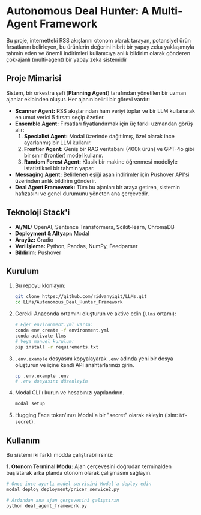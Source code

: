 # Autonomous Deal Hunter: A Multi-Agent Framework

Bu proje, internetteki RSS akışlarını otonom olarak tarayan, potansiyel ürün fırsatlarını belirleyen, bu ürünlerin değerini hibrit bir yapay zeka yaklaşımıyla tahmin eden ve önemli indirimleri kullanıcıya anlık bildirim olarak gönderen çok-ajanlı (multi-agent) bir yapay zeka sistemidir

## Proje Mimarisi

Sistem, bir orkestra şefi (**Planning Agent**) tarafından yönetilen bir uzman ajanlar ekibinden oluşur. Her ajanın belirli bir görevi vardır:

- **Scanner Agent:** RSS akışlarından ham veriyi toplar ve bir LLM kullanarak en umut verici 5 fırsatı seçip özetler.
- **Ensemble Agent:** Fırsatları fiyatlandırmak için üç farklı uzmandan görüş alır:
    1.  **Specialist Agent:** Modal üzerinde dağıtılmış, özel olarak ince ayarlanmış bir LLM kullanır.
    2.  **Frontier Agent:** Geniş bir RAG veritabanı (400k ürün) ve GPT-4o gibi bir sınır (frontier) model kullanır.
    3.  **Random Forest Agent:** Klasik bir makine öğrenmesi modeliyle istatistiksel bir tahmin yapar.
- **Messaging Agent:** Belirlenen eşiği aşan indirimler için Pushover API'si üzerinden anlık bildirim gönderir.
- **Deal Agent Framework:** Tüm bu ajanları bir araya getiren, sistemin hafızasını ve genel durumunu yöneten ana çerçevedir.

<!-- Buraya bir mimari diyagramı ekleyebilirsiniz -->

## Teknoloji Stack'i

- **AI/ML:** OpenAI, Sentence Transformers, Scikit-learn, ChromaDB
- **Deployment & Altyapı:** Modal
- **Arayüz:** Gradio
- **Veri İşleme:** Python, Pandas, NumPy, Feedparser
- **Bildirim:** Pushover

## Kurulum

1.  Bu repoyu klonlayın:
    ```bash
    git clone https://github.com/ridvanyigit/LLMs.git
    cd LLMs/Autonomous_Deal_Hunter_Framework
    ```
2.  Gerekli Anaconda ortamını oluşturun ve aktive edin (`llms` ortamı):
    ```bash
    # Eğer environment.yml varsa:
    conda env create -f environment.yml 
    conda activate llms
    # Veya manuel kurulum:
    pip install -r requirements.txt
    ```
3.  `.env.example` dosyasını kopyalayarak `.env` adında yeni bir dosya oluşturun ve içine kendi API anahtarlarınızı girin.
    ```bash
    cp .env.example .env
    # .env dosyasını düzenleyin
    ```
4.  Modal CLI'ı kurun ve hesabınızı yapılandırın.
    ```bash
    modal setup
    ```
5.  Hugging Face token'ınızı Modal'a bir "secret" olarak ekleyin (isim: `hf-secret`).

## Kullanım

Bu sistemi iki farklı modda çalıştırabilirsiniz:

**1. Otonom Terminal Modu:**
Ajan çerçevesini doğrudan terminalden başlatarak arka planda otonom olarak çalışmasını sağlayın.

```bash
# Önce ince ayarlı model servisini Modal'a deploy edin
modal deploy deployment/pricer_service2.py

# Ardından ana ajan çerçevesini çalıştırın
python deal_agent_framework.py
